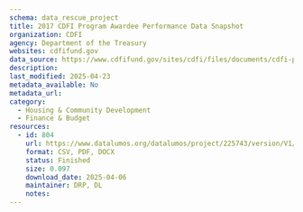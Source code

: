 ```yaml
---
schema: data_rescue_project 
title: 2017 CDFI Program Awardee Performance Data Snapshot
organization: CDFI
agency: Department of the Treasury
websites: cdfifund.gov
data_source: https://www.cdfifund.gov/sites/cdfi/files/documents/cdfi-performance-data-snapshot_approval.pdf
description: 
last_modified: 2025-04-23
metadata_available: No
metadata_url: 
category:
  - Housing & Community Development 
  - Finance & Budget 
resources:
  - id: 804
    url: https://www.datalumos.org/datalumos/project/225743/version/V1/view
    format: CSV, PDF, DOCX
    status: Finished
    size: 0.097
    download_date: 2025-04-06
    maintainer: DRP, DL
    notes: 
---
```


